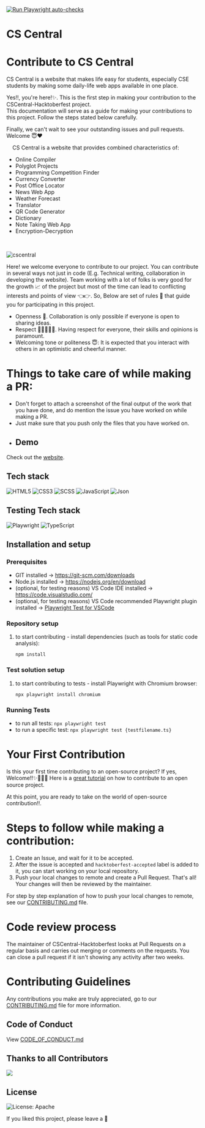 [![Run Playwright auto-checks](https://github.com/bugITwhisperer/hacktoberfest-CSCentral/actions/workflows/ci_tests_autochecks.yml/badge.svg)](https://github.com/bugITwhisperer/hacktoberfest-CSCentral/actions/workflows/ci_tests_autochecks.yml)

# CS Central

</h1>

# Contribute to CS Central

CS Central is a website that makes life easy for students, especially CSE students by making some daily-life web apps available in one place.

Yes!!, you're here!✨. This is the first step in making your contribution to the CSCentral-Hacktoberfest project. <br> This documentation will serve as a guide for making your contributions to this project. Follow the steps stated below carefully.

Finally, we can't wait to see your outstanding issues and pull requests. Welcome 😇❤

&nbsp;&nbsp;&nbsp;&nbsp;CS Central is a website that provides combined characteristics of:

- Online Compiler
- Polyglot Projects
- Programming Competition Finder
- Currency Converter
- Post Office Locator
- News Web App
- Weather Forecast
- Translator
- QR Code Generator
- Dictionary
- Note Taking Web App
- Encryption-Decryption

<br>

![cscentral](https://user-images.githubusercontent.com/89595539/232108989-cd2a67a7-30de-45cd-92f0-adbe88117786.png)

Here! we welcome everyone to contribute to our project. You can contribute in several ways not just in code (E.g. Technical writing, collaboration in developing the website).
Team working with a lot of folks is very good for the growth 📈 of the project but most of the time can lead to conflicting interests and points of view 👈👉. So, Below are set of rules 📖 that guide you for participating in this project.

- Openness 👐. Collaboration is only possible if everyone is open to sharing ideas.
- Respect 👨🏾‍🤝‍👨🏽. Having respect for everyone, their skills and opinions is paramount.
- Welcoming tone or politeness 😇: It is expected that you interact with others in an optimistic and cheerful manner.

# Things to take care of while making a PR:

- Don't forget to attach a screenshot of the final output of the work that you have done, and do mention the issue you have worked on while making a PR.
- Just make sure that you push only the files that you have worked on.
- ## Demo

Check out the [website](https://lovishprabhakar.is-a.dev/CSCentral-Hacktoberfest/).

## Tech stack

![HTML5](https://img.shields.io/badge/html-%23E34F26.svg?style=for-the-badge&logo=html5&logoColor=white)
![CSS3](https://img.shields.io/badge/css-%231572B6.svg?style=for-the-badge&logo=css3&logoColor=white)
![SCSS](https://img.shields.io/badge/scss-%231572B6.svg?style=for-the-badge&logo=scss3&logoColor=white)
![JavaScript](https://img.shields.io/badge/JavaScirpt-305FCB?style=for-the-badge&logo=JavaScript&logoColor=white)
![Json](https://img.shields.io/badge/Json-305FCB?style=for-the-badge&logo=Json&logoColor=white)

## Testing Tech stack

![Playwright](https://img.shields.io/badge/Playwright-305FCB?style=for-the-badge&logo=Playwright&logoColor=white)
![TypeScript](https://img.shields.io/badge/TypeScirpt-305FCB?style=for-the-badge&logo=TypeScript&logoColor=white)

## Installation and setup

### Prerequisites

- GIT installed → https://git-scm.com/downloads
- Node.js installed → https://nodejs.org/en/download
- (optional, for testing reasons) VS Code IDE installed → https://code.visualstudio.com/
- (optional, for testing reasons) VS Code recommended Playwright plugin installed → [Playwright Test for VSCode](https://marketplace.visualstudio.com/items?itemName=ms-playwright.playwright)

### Repository setup

1. to start contributing - install dependencies (such as tools for static code analysis):
   ```
   npm install
   ```

### Test solution setup

1. to start contributing to tests - install Playwright with Chromium browser:
   ```
   npx playwright install chromium
   ```

### Running Tests

- to run all tests: `npx playwright test`
- to run a specific test: `npx playwright test {testfilename.ts}`

# Your First Contribution

Is this your first time contributing to an open-source project? If yes, Welcome!!✨🎉💃🏾 Here is a [great tutorial](https://app.egghead.io/playlists/how-to-contribute-to-an-open-source-project-on-github) on how to contribute to an open source project.

At this point, you are ready to take on the world of open-source contribution!!.

# Steps to follow while making a contribution:

1. Create an Issue, and wait for it to be accepted.
2. After the issue is accepted and `hacktoberfest-accepted` label is added to it, you can start working on your local repository.
3. Push your local changes to remote and create a Pull Request. That's all! Your changes will then be reviewed by the maintainer.

For step by step explanation of how to push your local changes to remote, see our [CONTRIBUTING.md](https://github.com/lovishprabhakar/CSCentral-Hacktoberfest/blob/main/CONTRIBUTING.md) file.

# Code review process

The maintainer of CSCentral-Hacktoberfest looks at Pull Requests on a regular basis and carries out merging or comments on the requests. You can close a pull request if it isn't showing any activity after two weeks.

# Contributing Guidelines

Any contributions you make are truly appreciated, go to our [CONTRIBUTING.md](https://github.com/lovishprabhakar/CSCentral-Hacktoberfest/blob/main/CONTRIBUTING.md) file for more information.

## Code of Conduct

View [CODE_OF_CONDUCT.md](https://github.com/lovishprabhakar/CSCentral-Hacktoberfest/blob/main/CODE_OF_CONDUCT.md)

## Thanks to all Contributors

<a href="https://github.com/lovishprabhakar/CSCentral-Hacktoberfest/graphs/contributors">
  <img src="https://contrib.rocks/image?repo=lovishprabhakar/CSCentral-Hacktoberfest" />
</a>

## License

![License: Apache](https://img.shields.io/badge/license-Apache-blue)

If you liked this project, please leave a 🌟
